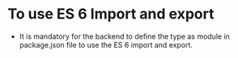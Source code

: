 # To use ES 6 Import and export

- It is mandatory for the backend to define the type as module in package.json file to use the ES 6 import and export.
